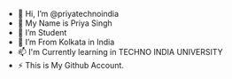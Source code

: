 - 👋 Hi, I’m @priyatechnoindia
- 👀 My Name is Priya Singh
- 🌱 I’m Student
- 💞️ I’m From Kolkata in India
- 📫 I'm Currently learning in TECHNO INDIA UNIVERSITY
- ⚡ This is My Github Account.

<!---
priyatechnoindia/priyatechnoindia is a ✨ special ✨ repository because its `README.md` (this file) appears on your GitHub profile.
You can click the Preview link to take a look at your changes.
--->
